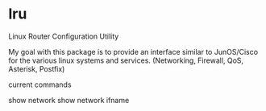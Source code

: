 lru
===

Linux Router Configuration Utility


My goal with this package is to provide an interface similar to JunOS/Cisco for the various linux systems and services.
(Networking, Firewall, QoS, Asterisk, Postfix)



current commands

show network
show network ifname
